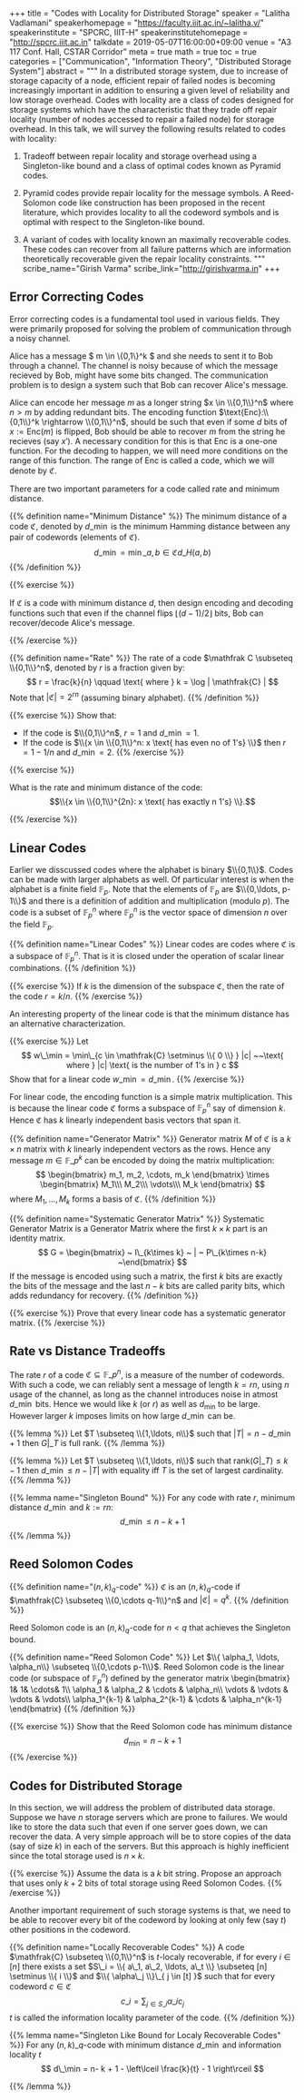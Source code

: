 +++
title = "Codes with Locality for Distributed Storage"
speaker = "Lalitha Vadlamani"
speakerhomepage = "https://faculty.iiit.ac.in/~lalitha.v/"
speakerinstitute = "SPCRC, IIIT-H"
speakerinstitutehomepage = "http://spcrc.iiit.ac.in"
talkdate = 2019-05-07T16:00:00+09:00
venue = "A3 117 Conf. Hall, CSTAR Corridor"
meta = true
math = true
toc = true
categories = ["Communication", "Information Theory", "Distributed Storage System"]
abstract = """
In a distributed storage system, due to increase of storage capacity of a node, efficient repair of failed nodes is becoming increasingly important in addition to ensuring a given level of reliability and low storage overhead. Codes with locality are a class of codes designed for storage systems which have the characteristic that they trade off repair locality (number of nodes accessed to repair a failed node) for storage overhead. In this talk, we will survey the following results related to codes with locality:

1) Tradeoff between repair locality and storage overhead using a Singleton-like bound and a class of optimal codes known as Pyramid codes.

2) Pyramid codes provide repair locality for the message symbols. A Reed-Solomon code like construction has been proposed in the recent literature, which provides locality to all the codeword symbols and is optimal with respect to the Singleton-like bound. 

3) A variant of codes with locality known an maximally recoverable codes. These codes can recover from all failure patterns which are information theoretically recoverable given the repair locality constraints.
"""
scribe_name="Girish Varma"
scribe_link="http://girishvarma.in"
+++

## Error Correcting Codes
Error correcting codes is a fundamental tool used in various fields. 
They were primarily proposed for solving the problem of communication through a noisy channel.

Alice has a message $ m \in \\{0,1\\}^k $ and she needs to sent it to Bob
through a channel. The channel is noisy because of which the message recieved by Bob,
might have some bits changed. The communication problem is to design a system such that
Bob can recover Alice's message. 

Alice can encode her message $m$ as a longer string $x \in \\{0,1\\}^n$
where $n>m$ by adding redundant bits. The encoding function $\text{Enc}:\\{0,1\\}^k \rightarrow \\{0,1\\}^n$,
should be such that even if some $d$ bits of $x :=\text{Enc}(m)$ is flipped, Bob should be able to 
recover $m$ from the string he recieves (say $x'$). A necessary condition for this is that $\text{Enc}$
is a one-one function. For the decoding to happen, we will need more conditions on the range of this 
function. The range of $\text{Enc}$ is called a code, which we will denote by $\mathfrak{C}$.

There are two important parameters for a code called rate and minimum distance.

{{% definition name="Minimum Distance" %}}
The minimum distance of a code $\mathfrak C$, denoted by $d\_{\min}$ is the minimum Hamming distance
between any pair of codewords (elements of $\mathfrak C$). 
$$
    d\_{\min} = \min\_{a,b \in \mathfrak{C}} d\_H(a,b) 
$$
{{% /definition %}}


{{% exercise %}}

If $\mathfrak{C}$ is a code with minimum distance $d$, then  design encoding and decoding functions such 
that even if the channel flips $\lfloor(d-1)/2 \rfloor$ bits, Bob can recover/decode Alice's message.

{{% /exercise %}}



{{% definition name="Rate" %}}
The rate of a code $\mathfrak C \subseteq \\{0,1\\}^n$, denoted by $r$ is a fraction given by: 
$$
    r = \frac{k}{n} \qquad \text{ where } k = \log | \mathfrak{C} |
$$
Note that $|\mathfrak{C}| = 2^{rn}$ (assuming binary alphabet).
{{% /definition %}}

{{% exercise %}}
Show that:

- If the code is $\\{0,1\\}^n$, $r=1$ and $d\_{\min} = 1$.
- If the code is $\\{x \in \\{0,1\\}^n: x \text{ has even no of 1's} \\}$ then $r= 1 - 1/n$ and $d\_{\min} = 2$.
{{% /exercise %}}

{{% exercise %}}

What is the rate and minimum distance of the code: 
$$\\{x \in \\{0,1\\}^{2n}: x \text{ has exactly n 1's} \\}.$$

{{% /exercise %}}



## Linear Codes

Earlier we disscussed codes where the alphabet is binary $\\{0,1\\}$. Codes can be made with larger alphabets as well.
Of particular interest is when the alphabet is a finite field $\mathbb{F}_p$. Note that the elements of $\mathbb{F}_p$
are $\\{0,\ldots, p-1\\}$ and there is a definition of addition and multiplication (modulo $p$). The code is a 
subset of $\mathbb{F}_p^n$ where $\mathbb{F}_p^n$ is the vector space of dimension $n$ over the field $\mathbb{F}_p$.  


{{% definition name="Linear Codes" %}}
Linear codes are codes where $\mathfrak{C}$ is a subspace of $\mathbb{F}_p^n$. That is it is closed under the
operation of scalar linear combinations.
{{% /definition %}}

{{% exercise %}}
If $k$ is the dimension of the subspace $\mathfrak{C}$, then the rate of the code $r= k/n$.
{{% /exercise %}}

An interesting property of the linear code is that the minimum distance has an alternative characterization.


{{% exercise %}}
Let
$$
w\_\min = \min\_{c \in \mathfrak{C} \setminus \\{ 0 \\} } |c| ~~\text{ where } |c| \text{ is the number of 1's in } c
$$
Show that for a linear code $w\_\min = d\_\min$.
{{% /exercise %}}



For linear code, the encoding function is a simple matrix multiplication. 
This is because the linear code $\mathfrak{C}$ forms a subspace of $\mathbb{F}_p^n$ say of dimension $k$.
Hence $\mathfrak{C}$ has $k$ linearly independent basis vectors that span it.


{{% definition name="Generator Matrix" %}}
Generator matrix $M$ of $\mathfrak{C}$ is a $k\times n$ matrix with $k$ linearly independent vectors as the rows. Hence
any message $m \in \mathbb{F}\_p^k$ can be encoded by doing the matrix multiplication:
$$
\begin{bmatrix} m_1, m_2, \cdots, m_k \end{bmatrix} \times \begin{bmatrix} M_1\\\ M_2\\\ \vdots\\\ M_k \end{bmatrix}
$$
where $M_1,\ldots, M_k$ forms a basis of $\mathfrak{C}$.
{{% /definition %}}


{{% definition name="Systematic Generator Matrix" %}}
Systematic Generator Matrix is a Generator Matrix where the first $k\times k$ part is an identity matrix.
$$
G = \begin{bmatrix} ~ I\_{k\times k} ~ | ~ P\_{k\times n-k} ~\end{bmatrix}
$$
If the message is encoded using such a matrix, the first $k$ bits are exactly
the bits of the message and the last $n-k$ bits are called parity bits, which adds redundancy for recovery.
{{% /definition %}}


{{% exercise %}}
Prove that every linear code has a systematic generator matrix.
{{% /exercise %}}

## Rate vs Distance Tradeoffs

The rate $r$ of a code $\mathfrak{C} \subseteq \mathbb{F}\_p^n$, is a measure of the number of codewords. 
With such a code, we can reliably sent a message of length $k=rn$, using $n$ usage of the channel, as
long as the channel introduces noise in atmost $d\_\min$ bits. Hence we would like $k$ (or $r$) as well as
$d_\min$ to be large. However larger $k$ imposes limits on how large $d\_\min$ can be.


{{% lemma %}}
Let $T \subseteq \\{1,\ldots, n\\}$ such that $|T| = n-d\_\min + 1$ then $G|\_T$ is full rank.
{{% /lemma %}}


{{% lemma %}}
Let $T \subseteq \\{1,\ldots, n\\}$ such that $\text{rank}(G|\_T) \leq k-1$ then $d\_\min \leq n - |T|$ with equality iff $T$ is the set of largest cardinality.
{{% /lemma %}}

{{% lemma name="Singleton Bound" %}}
For any code with rate $r$, minimum distance $d\_\min$ and $k:= rn$:
$$d\_\min \leq n-k+1$$
{{% /lemma %}}


## Reed Solomon Codes

{{% definition name="$(n,k)_q$-code" %}}
$\mathfrak{C}$ is an $(n,k)_q$-code if $\mathfrak{C} \subseteq \\{0,\cdots q-1\\}^n$ and $|\mathfrak{C}| = q^k$.
{{% /definition %}}

Reed Solomon code is an $(n,k)_q$-code for $n < q$ that achieves the Singleton bound.

{{% definition name="Reed Solomon Code" %}}
Let $\\{ \alpha_1, \ldots, \alpha_n\\} \subseteq \\{0,\cdots p-1\\}$. Reed Solomon code is the linear code (or subspace of $\mathbb{F}_p^n$) defined by the generator matrix
\begin{bmatrix} 
1& 1& \cdots& 1\\\ 
\alpha_1 & \alpha_2 & \cdots & \alpha_n\\\ 
\vdots & \vdots & \vdots & \vdots\\\ 
\alpha_1^{k-1} & \alpha_2^{k-1} & \cdots & \alpha_n^{k-1} 
\end{bmatrix}
{{% /definition %}}

{{% exercise %}}
Show that the Reed Solomon code has minimum distance
$$
d_\min = n - k + 1
$$
{{% /exercise %}}

## Codes for Distributed Storage

In this section, we will address the problem of distributed data 
storage. Suppose we have $n$ storage servers which are prone to
failures. We would like to store the data such that even if one
server goes down, we can recover the data. A very simple approach
will be to store copies of the data (say of size $k$) in each of the
servers. But this approach is highly inefficient since the total storage
used is $n\times k$. 


{{% exercise %}}
Assume the data is a $k$ bit string. Propose an approach that uses only
$k+2$ bits of total storage using Reed Solomon Codes.
{{% /exercise %}}

Another important requirement of such storage systems is that, we need
to be able to recover every bit of the codeword by looking at only few (say $t$) other positions in the codeword.

{{% definition name="Locally Recoverable Codes" %}}
A code $\mathfrak{C} \subseteq \\{0,1\\}^n$ is $t$-localy recoverable, if for every $i \in [n]$ there exists a set $S\_i = \\{ a\_1, a\_2, \ldots, a\_t \\}  \subseteq [n] \setminus \\{ i \\}$ and $\\{ \alpha\_j \\}\_{ j \in [t] }$ such that for every codeword $c \in \mathfrak{C}$
$$
c\_i = \sum_{j \in S\_i} \alpha\_i c_j 
$$
$t$ is called the information locality parameter of the code.
{{% /definition %}}


{{% lemma name="Singleton Like Bound for Localy Recoverable Codes" %}}
For any $(n,k)\_q$-code with minimum distance $d\_\min$ and information locality $t$
$$
d\_\min = n- k + 1 - \left\lceil \frac{k}{t} - 1 \right\rceil
$$

{{% /lemma %}}
